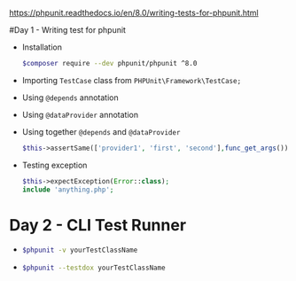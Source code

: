 
https://phpunit.readthedocs.io/en/8.0/writing-tests-for-phpunit.html  
  
#Day 1 - Writing test for phpunit  
  
* Installation  
	```bash
	$composer require --dev phpunit/phpunit ^8.0
	```  
  
* Importing `TestCase` class from `PHPUnit\Framework\TestCase;`  
  
* Using `@depends` annotation  
  
* Using `@dataProvider` annotation  
  
* Using together `@depends` and `@dataProvider`  
	```php  
	$this->assertSame(['provider1', 'first', 'second'],func_get_args()); 
	```  
* Testing exception  
	```php
	$this->expectException(Error::class);  
	include 'anything.php';  
	```  
  
# Day 2 - CLI Test Runner  
  
* 
	```bash
	$phpunit -v yourTestClassName   
	```
*
	```bash
	$phpunit --testdox yourTestClassName   
	```
